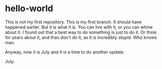 # hello-world
This is not my first repository. This is my first branch.
It should have happened earlier. But it is what it is. You can live with it, or you can whine about it.
I found out that a best way to do something is just to do it. Or think for years about it, and than don't do it, as it is incredibly stupid. Who knows man.

Anyway, now it is July and it is a time to do another update. 

July.
